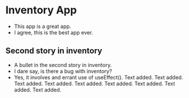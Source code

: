 # Inventory App

- This app is a great app.
- I agree, this is the best app ever.

## Second story in inventory

- A bullet in the second story in inventory.
- I dare say, is there a bug with inventory?
- Yes, it involves and errant use of useEffect().
  Text added.
  Text added.
  Text added.
  Text added.
  Text added.
  Text added.
  Text added.
  Text added.
  Text added.
